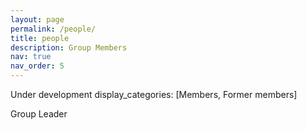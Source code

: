 ```yaml
---
layout: page
permalink: /people/
title: people
description: Group Members
nav: true
nav_order: 5
---
```


Under development
display_categories: [Members,  Former members]

Group Leader 
